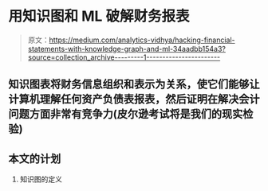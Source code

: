# 用知识图和 ML 破解财务报表

> 原文：<https://medium.com/analytics-vidhya/hacking-financial-statements-with-knowledge-graph-and-ml-34aadbb154a3?source=collection_archive---------1----------------------->

## 知识图表将财务信息组织和表示为关系，使它们能够让计算机理解任何资产负债表报表，然后证明在解决会计问题方面非常有竞争力(皮尔逊考试将是我们的现实检验)

## 本文的计划

1.  知识图的定义